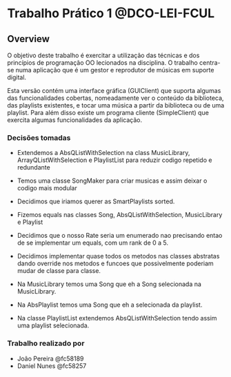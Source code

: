 # Trabalho Prático 1 @DCO-LEI-FCUL

## Overview

O objetivo deste trabalho é exercitar a utilização das técnicas e
dos princípios de programação OO lecionados na disciplina. O trabalho centra-se
numa aplicação que é um gestor e reprodutor de músicas em suporte digital.

Esta versão contém uma interface gráfica (GUIClient) que suporta algumas das
funcionalidades cobertas, nomeadamente ver o conteúdo da biblioteca, das
playlists existentes, e tocar uma música a partir da biblioteca ou de uma
playlist. Para além disso existe um programa cliente (SimpleClient) que
exercita algumas funcionalidades da aplicação.

### Decisões tomadas

- Extendemos a AbsQListWithSelection na class MusicLibrary, ArrayQListWithSelection
e PlaylistList para reduzir codigo repetido e redundante

- Temos uma classe SongMaker para criar musicas e assim deixar o codigo mais modular

- Decidimos que iriamos querer as SmartPlaylists sorted.

- Fizemos equals nas classes Song, AbsQListWithSelection, MusicLibrary e Playlist

- Decidimos que o nosso Rate seria um enumerado nao precisando entao de se implementar um equals,
 com um rank de 0 a 5.

- Decidimos implementar quase todos os metodos nas classes abstratas dando override nos metodos
e funcoes que possivelmente poderiam mudar de classe para classe.

- Na MusicLibrary temos uma Song que eh a Song selecionada na MusicLibrary.

- Na AbsPlaylist temos uma Song que eh a selecionada da playlist.

- Na classe PlaylistList extendemos AbsQListWithSelection tendo assim uma playlist selecionada.

### Trabalho realizado por

- João Pereira @fc58189
- Daniel Nunes @fc58257
